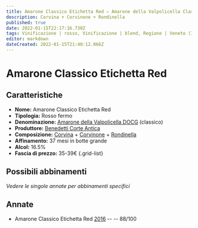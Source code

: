 ```yaml
---
title: Amarone Classico Etichetta Red – Amarone della Valpolicella Classico DOCG – Benedetti Corte Antica – Veneto (IT) – 35-39€ – 3★
description: Corvina + Corvinone + Rondinella
published: true
date: 2022-01-15T22:17:16.730Z
tags: Vinificazione | rosso, Vinificazione | blend, Regione | Veneto (IT), Vinificazione | fermo, Vitigni | Corvina, Vitigni | Corvinone, Vitigni | Rondinella, Prezzi | 35-39€, Valutazioni | 3 stelle
editor: markdown
dateCreated: 2022-01-15T21:40:12.066Z
---
```


# Amarone Classico Etichetta Red

## Caratteristiche
- **Nome:** Amarone Classico Etichetta Red
- **Tipologia:** Rosso fermo
- **Denominazione:** [Amarone della Valpolicella DOCG](/denominazioni/Italia/Veneto/DOCG/Amarone-della-Valpolicella) (classico)
- **Produttore:** [Benedetti Corte Antica](/produttori/Italia/Veneto/Benedetti-Corte-Antica) 
- **Composizione:** [Corvina](/vitigni/Italia/bacca-nera/corvina) + [Corvinone](/vitigni/Italia/bacca-nera/corvinone) + [Rondinella](/vitigni/Italia/bacca-nera/rondinella)
- **Affinamento:** 37 mesi in botte grande 
- **Alcol:** 16.5%
- **Fascia di prezzo:** 35-39€
{.grid-list}


## Possibili abbinamenti
*Vedere le singole annate per abbinamenti specifici*

## Annate
- Amarone Classico Etichetta Red [2016](vini/Italia/Veneto/Benedetti-Corte-Antica/Amarone-Classico-Etichetta-Red/2016) -- <span class="star-3"></span> -- 88/100